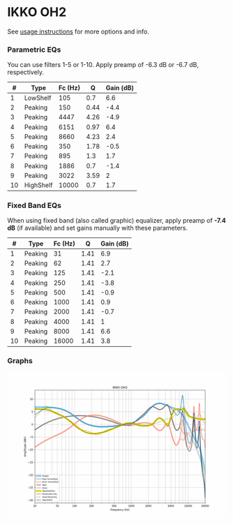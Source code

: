 # IKKO OH2
See [usage instructions](https://github.com/jaakkopasanen/AutoEq#usage) for more options and info.

### Parametric EQs
You can use filters 1-5 or 1-10. Apply preamp of -6.3 dB or -6.7 dB, respectively.

|   # | Type      |   Fc (Hz) |    Q |   Gain (dB) |
|-----|-----------|-----------|------|-------------|
|   1 | LowShelf  |       105 | 0.7  |         6.6 |
|   2 | Peaking   |       150 | 0.44 |        -4.4 |
|   3 | Peaking   |      4447 | 4.26 |        -4.9 |
|   4 | Peaking   |      6151 | 0.97 |         6.4 |
|   5 | Peaking   |      8660 | 4.23 |         2.4 |
|   6 | Peaking   |       350 | 1.78 |        -0.5 |
|   7 | Peaking   |       895 | 1.3  |         1.7 |
|   8 | Peaking   |      1886 | 0.7  |        -1.4 |
|   9 | Peaking   |      3022 | 3.59 |         2   |
|  10 | HighShelf |     10000 | 0.7  |         1.7 |

### Fixed Band EQs
When using fixed band (also called graphic) equalizer, apply preamp of **-7.4 dB** (if available) and set gains manually with these parameters.

|   # | Type    |   Fc (Hz) |    Q |   Gain (dB) |
|-----|---------|-----------|------|-------------|
|   1 | Peaking |        31 | 1.41 |         6.9 |
|   2 | Peaking |        62 | 1.41 |         2.7 |
|   3 | Peaking |       125 | 1.41 |        -2.1 |
|   4 | Peaking |       250 | 1.41 |        -3.8 |
|   5 | Peaking |       500 | 1.41 |        -0.9 |
|   6 | Peaking |      1000 | 1.41 |         0.9 |
|   7 | Peaking |      2000 | 1.41 |        -0.7 |
|   8 | Peaking |      4000 | 1.41 |         1   |
|   9 | Peaking |      8000 | 1.41 |         6.6 |
|  10 | Peaking |     16000 | 1.41 |         3.8 |

### Graphs
![](./IKKO%20OH2.png)
